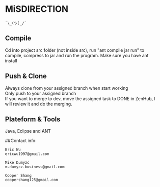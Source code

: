 # MiSDIRECTION
```
¯\_(ツ)_/¯
```

## Compile
Cd into project src folder (not inside src), run "ant compile jar run" to compile, compress to jar and run the program. Make sure you have ant install

## Push & Clone
Always clone from your assigned branch when start working<br />
Only push to your assigned branch<br />
If you want to merge to dev, move the assigned task to DONE in ZenHub, I will review it and do the merging.

## Plateform & Tools
Java, Eclipse and ANT 

##Contact info
```
Eric Wu
ericwu1997@gmail.com
```
```
Mike Dumyzc
m.dumycz.business@gmail.com
```
```
Cooper Shang
coopershang125@gmail.com
```
